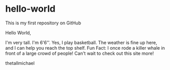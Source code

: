 # hello-world
This is my first repository on GitHub

Hello World,

I'm very tall. I'm 6'6''. Yes, I play basketball. The weather is fine up here, and I can help you reach the top shelf. Fun Fact: I once rode a killer whale in front of a large crowd of people! Can't wait to check out this site more!

thetallmichael
